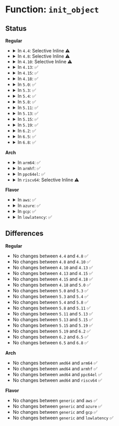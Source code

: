 # Function: <code>init_object</code>

## Status
<b>Regular</b>
<ul>
<li>
<details>
<summary>In <code>4.4</code>: Selective Inline ⚠️</summary>

```c
void init_object(struct kmem_cache *s, void *object, u8 val);
```

**Collision:** Unique Static

**Inline:** Selective

**Transformation:** False

**Instances:**

```
In mm/slub.c (ffffffff811e87e0)
Location: mm/slub.c:676
Inline: True
Direct callers:
  - mm/slub.c:alloc_debug_processing
  - mm/slub.c:new_slab
  - mm/slub.c:free_debug_processing
  - mm/slub.c:kmem_cache_open
```
**Symbols:**

```
ffffffff811e87e0-ffffffff811e884a: init_object (STB_LOCAL)
```
</details>
</li>
<li>
<details>
<summary>In <code>4.8</code>: Selective Inline ⚠️</summary>

```c
void init_object(struct kmem_cache *s, void *object, u8 val);
```

**Collision:** Unique Static

**Inline:** Selective

**Transformation:** False

**Instances:**

```
In mm/slub.c (ffffffff81207510)
Location: mm/slub.c:691
Inline: True
Direct callers:
  - mm/slub.c:kmem_cache_open
  - mm/slub.c:free_debug_processing
  - mm/slub.c:alloc_debug_processing
```
**Symbols:**

```
ffffffff81207510-ffffffff812075a6: init_object (STB_LOCAL)
```
</details>
</li>
<li>
<details>
<summary>In <code>4.10</code>: Selective Inline ⚠️</summary>

```c
void init_object(struct kmem_cache *s, void *object, u8 val);
```

**Collision:** Unique Static

**Inline:** Selective

**Transformation:** False

**Instances:**

```
In mm/slub.c (ffffffff81219620)
Location: mm/slub.c:690
Inline: True
Direct callers:
  - mm/slub.c:kmem_cache_open
  - mm/slub.c:free_debug_processing
  - mm/slub.c:alloc_debug_processing
```
**Symbols:**

```
ffffffff81219620-ffffffff812196b6: init_object (STB_LOCAL)
```
</details>
</li>
<li>
<details>
<summary>In <code>4.13</code>: ✅</summary>

```c
void init_object(struct kmem_cache *s, void *object, u8 val);
```

**Collision:** Unique Static

**Inline:** No

**Transformation:** False

**Instances:**

```
In mm/slub.c (ffffffff81224320)
Location: mm/slub.c:692
Inline: False
Direct callers:
  - mm/slub.c:__kmem_cache_create
  - mm/slub.c:free_debug_processing
  - mm/slub.c:alloc_debug_processing
```
**Symbols:**

```
ffffffff81224320-ffffffff812243af: init_object (STB_LOCAL)
```
</details>
</li>
<li>
<details>
<summary>In <code>4.15</code>: ✅</summary>

```c
void init_object(struct kmem_cache *s, void *object, u8 val);
```

**Collision:** Unique Static

**Inline:** No

**Transformation:** False

**Instances:**

```
In mm/slub.c (ffffffff8123f980)
Location: mm/slub.c:727
Inline: False
Direct callers:
  - mm/slub.c:__kmem_cache_create
  - mm/slub.c:free_debug_processing
  - mm/slub.c:alloc_debug_processing
```
**Symbols:**

```
ffffffff8123f980-ffffffff8123fa06: init_object (STB_LOCAL)
```
</details>
</li>
<li>
<details>
<summary>In <code>4.18</code>: ✅</summary>

```c
void init_object(struct kmem_cache *s, void *object, u8 val);
```

**Collision:** Unique Static

**Inline:** No

**Transformation:** False

**Instances:**

```
In mm/slub.c (ffffffff81263000)
Location: mm/slub.c:713
Inline: False
Direct callers:
  - mm/slub.c:kmem_cache_open
  - mm/slub.c:free_debug_processing
  - mm/slub.c:alloc_debug_processing
```
**Symbols:**

```
ffffffff81263000-ffffffff81263085: init_object (STB_LOCAL)
```
</details>
</li>
<li>
<details>
<summary>In <code>5.0</code>: ✅</summary>

```c
void init_object(struct kmem_cache *s, void *object, u8 val);
```

**Collision:** Unique Static

**Inline:** No

**Transformation:** False

**Instances:**

```
In mm/slub.c (ffffffff81277890)
Location: mm/slub.c:718
Inline: False
Direct callers:
  - mm/slub.c:kmem_cache_open
  - mm/slub.c:free_debug_processing
  - mm/slub.c:alloc_debug_processing
```
**Symbols:**

```
ffffffff81277890-ffffffff81277915: init_object (STB_LOCAL)
```
</details>
</li>
<li>
<details>
<summary>In <code>5.3</code>: ✅</summary>

```c
void init_object(struct kmem_cache *s, void *object, u8 val);
```

**Collision:** Unique Static

**Inline:** No

**Transformation:** False

**Instances:**

```
In mm/slub.c (ffffffff81293090)
Location: mm/slub.c:710
Inline: False
Direct callers:
  - mm/slub.c:kmem_cache_open
  - mm/slub.c:free_debug_processing
  - mm/slub.c:alloc_debug_processing
```
**Symbols:**

```
ffffffff81293090-ffffffff81293115: init_object (STB_LOCAL)
```
</details>
</li>
<li>
<details>
<summary>In <code>5.4</code>: ✅</summary>

```c
void init_object(struct kmem_cache *s, void *object, u8 val);
```

**Collision:** Unique Static

**Inline:** No

**Transformation:** False

**Instances:**

```
In mm/slub.c (ffffffff812a2e10)
Location: mm/slub.c:710
Inline: False
Direct callers:
  - mm/slub.c:kmem_cache_open
  - mm/slub.c:free_debug_processing
  - mm/slub.c:alloc_debug_processing
```
**Symbols:**

```
ffffffff812a2e10-ffffffff812a2e95: init_object (STB_LOCAL)
```
</details>
</li>
<li>
<details>
<summary>In <code>5.8</code>: ✅</summary>

```c
void init_object(struct kmem_cache *s, void *object, u8 val);
```

**Collision:** Unique Static

**Inline:** No

**Transformation:** False

**Instances:**

```
In mm/slub.c (ffffffff812d74f0)
Location: mm/slub.c:756
Inline: False
Direct callers:
  - mm/slub.c:early_kmem_cache_node_alloc
  - mm/slub.c:free_debug_processing
  - mm/slub.c:alloc_debug_processing
```
**Symbols:**

```
ffffffff812d74f0-ffffffff812d7575: init_object (STB_LOCAL)
```
</details>
</li>
<li>
<details>
<summary>In <code>5.11</code>: ✅</summary>

```c
void init_object(struct kmem_cache *s, void *object, u8 val);
```

**Collision:** Unique Static

**Inline:** No

**Transformation:** False

**Instances:**

```
In mm/slub.c (ffffffff812e3050)
Location: mm/slub.c:751
Inline: False
Direct callers:
  - mm/slub.c:early_kmem_cache_node_alloc
  - mm/slub.c:free_debug_processing
  - mm/slub.c:alloc_debug_processing
```
**Symbols:**

```
ffffffff812e3050-ffffffff812e30d5: init_object (STB_LOCAL)
```
</details>
</li>
<li>
<details>
<summary>In <code>5.13</code>: ✅</summary>

```c
void init_object(struct kmem_cache *s, void *object, u8 val);
```

**Collision:** Unique Static

**Inline:** No

**Transformation:** False

**Instances:**

```
In mm/slub.c (ffffffff812ea7e0)
Location: mm/slub.c:763
Inline: False
Direct callers:
  - mm/slub.c:early_kmem_cache_node_alloc
  - mm/slub.c:free_debug_processing
  - mm/slub.c:alloc_debug_processing
```
**Symbols:**

```
ffffffff812ea7e0-ffffffff812ea865: init_object (STB_LOCAL)
```
</details>
</li>
<li>
<details>
<summary>In <code>5.15</code>: ✅</summary>

```c
void init_object(struct kmem_cache *s, void *object, u8 val);
```

**Collision:** Unique Static

**Inline:** No

**Transformation:** False

**Instances:**

```
In mm/slub.c (ffffffff81332720)
Location: mm/slub.c:884
Inline: False
Direct callers:
  - mm/slub.c:early_kmem_cache_node_alloc
  - mm/slub.c:free_debug_processing
  - mm/slub.c:alloc_debug_processing
```
**Symbols:**

```
ffffffff81332720-ffffffff813327a5: init_object (STB_LOCAL)
```
</details>
</li>
<li>
<details>
<summary>In <code>5.19</code>: ✅</summary>

```c
void init_object(struct kmem_cache *s, void *object, u8 val);
```

**Collision:** Unique Static

**Inline:** No

**Transformation:** False

**Instances:**

```
In mm/slub.c (ffffffff813a3c30)
Location: mm/slub.c:931
Inline: False
Direct callers:
  - mm/slub.c:init_kmem_cache_nodes
  - mm/slub.c:setup_object
  - mm/slub.c:free_debug_processing
  - mm/slub.c:alloc_debug_processing
```
**Symbols:**

```
ffffffff813a3c30-ffffffff813a3cc1: init_object (STB_LOCAL)
```
</details>
</li>
<li>
<details>
<summary>In <code>6.2</code>: ✅</summary>

```c
void init_object(struct kmem_cache *s, void *object, u8 val);
```

**Collision:** Unique Static

**Inline:** No

**Transformation:** False

**Instances:**

```
In mm/slub.c (ffffffff81426340)
Location: mm/slub.c:998
Inline: False
Direct callers:
  - mm/slub.c:early_kmem_cache_node_alloc
  - mm/slub.c:free_debug_processing
  - mm/slub.c:setup_object
  - mm/slub.c:alloc_debug_processing
```
**Symbols:**

```
ffffffff81426340-ffffffff8142640b: init_object (STB_LOCAL)
```
</details>
</li>
<li>
<details>
<summary>In <code>6.5</code>: ✅</summary>

```c
void init_object(struct kmem_cache *s, void *object, u8 val);
```

**Collision:** Unique Static

**Inline:** No

**Transformation:** False

**Instances:**

```
In mm/slub.c (ffffffff8145c9f0)
Location: mm/slub.c:1019
Inline: False
Direct callers:
  - mm/slub.c:early_kmem_cache_node_alloc
  - mm/slub.c:free_debug_processing
  - mm/slub.c:setup_object
  - mm/slub.c:alloc_debug_processing
```
**Symbols:**

```
ffffffff8145c9f0-ffffffff8145cab7: init_object (STB_LOCAL)
```
</details>
</li>
<li>
<details>
<summary>In <code>6.8</code>: ✅</summary>

```c
void init_object(struct kmem_cache *s, void *object, u8 val);
```

**Collision:** Unique Static

**Inline:** No

**Transformation:** False

**Instances:**

```
In mm/slub.c (ffffffff81457100)
Location: mm/slub.c:1132
Inline: False
Direct callers:
  - mm/slub.c:early_kmem_cache_node_alloc
  - mm/slub.c:free_debug_processing
  - mm/slub.c:setup_object
  - mm/slub.c:alloc_debug_processing
```
**Symbols:**

```
ffffffff81457100-ffffffff814571c7: init_object (STB_LOCAL)
```
</details>
</li>
</ul>
<b>Arch</b>
<ul>
<li>
<details>
<summary>In <code>arm64</code>: ✅</summary>

```c
void init_object(struct kmem_cache *s, void *object, u8 val);
```

**Collision:** Unique Static

**Inline:** No

**Transformation:** False

**Instances:**

```
In mm/slub.c (ffff8000103430c0)
Location: mm/slub.c:710
Inline: False
Direct callers:
  - mm/slub.c:kmem_cache_open
  - mm/slub.c:free_debug_processing
  - mm/slub.c:alloc_debug_processing
```
**Symbols:**

```
ffff8000103430c0-ffff800010343164: init_object (STB_LOCAL)
```
</details>
</li>
<li>
<details>
<summary>In <code>armhf</code>: ✅</summary>

```c
void init_object(struct kmem_cache *s, void *object, u8 val);
```

**Collision:** Unique Static

**Inline:** No

**Transformation:** False

**Instances:**

```
In mm/slub.c (c05485f8)
Location: mm/slub.c:710
Inline: False
Direct callers:
  - mm/slub.c:kmem_cache_open
  - mm/slub.c:free_debug_processing
  - mm/slub.c:alloc_debug_processing
```
**Symbols:**

```
c05485f8-c05486a0: init_object (STB_LOCAL)
```
</details>
</li>
<li>
<details>
<summary>In <code>ppc64el</code>: ✅</summary>

```c
void init_object(struct kmem_cache *s, void *object, u8 val);
```

**Collision:** Unique Static

**Inline:** No

**Transformation:** False

**Instances:**

```
In mm/slub.c (c0000000004206e0)
Location: mm/slub.c:710
Inline: False
Direct callers:
  - mm/slub.c:kmem_cache_open
  - mm/slub.c:free_debug_processing
  - mm/slub.c:alloc_debug_processing
```
**Symbols:**

```
c0000000004206e0-c0000000004207d8: init_object (STB_LOCAL)
```
</details>
</li>
<li>
<details>
<summary>In <code>riscv64</code>: Selective Inline ⚠️</summary>

```c
void init_object(struct kmem_cache *s, void *object, u8 val);
```

**Collision:** Unique Static

**Inline:** Selective

**Transformation:** False

**Instances:**

```
In mm/slub.c (ffffffe000237740)
Location: mm/slub.c:710
Inline: True
Direct callers:
  - mm/slub.c:kmem_cache_open
  - mm/slub.c:free_debug_processing
  - mm/slub.c:alloc_debug_processing
```
**Symbols:**

```
ffffffe000237740-ffffffe0002377ea: init_object (STB_LOCAL)
```
</details>
</li>
</ul>
<b>Flavor</b>
<ul>
<li>
<details>
<summary>In <code>aws</code>: ✅</summary>

```c
void init_object(struct kmem_cache *s, void *object, u8 val);
```

**Collision:** Unique Static

**Inline:** No

**Transformation:** False

**Instances:**

```
In mm/slub.c (ffffffff8129b3f0)
Location: mm/slub.c:710
Inline: False
Direct callers:
  - mm/slub.c:kmem_cache_open
  - mm/slub.c:free_debug_processing
  - mm/slub.c:alloc_debug_processing
```
**Symbols:**

```
ffffffff8129b3f0-ffffffff8129b475: init_object (STB_LOCAL)
```
</details>
</li>
<li>
<details>
<summary>In <code>azure</code>: ✅</summary>

```c
void init_object(struct kmem_cache *s, void *object, u8 val);
```

**Collision:** Unique Static

**Inline:** No

**Transformation:** False

**Instances:**

```
In mm/slub.c (ffffffff8128cfb0)
Location: mm/slub.c:710
Inline: False
Direct callers:
  - mm/slub.c:kmem_cache_open
  - mm/slub.c:free_debug_processing
  - mm/slub.c:alloc_debug_processing
```
**Symbols:**

```
ffffffff8128cfb0-ffffffff8128d035: init_object (STB_LOCAL)
```
</details>
</li>
<li>
<details>
<summary>In <code>gcp</code>: ✅</summary>

```c
void init_object(struct kmem_cache *s, void *object, u8 val);
```

**Collision:** Unique Static

**Inline:** No

**Transformation:** False

**Instances:**

```
In mm/slub.c (ffffffff81299200)
Location: mm/slub.c:710
Inline: False
Direct callers:
  - mm/slub.c:kmem_cache_open
  - mm/slub.c:free_debug_processing
  - mm/slub.c:alloc_debug_processing
```
**Symbols:**

```
ffffffff81299200-ffffffff81299285: init_object (STB_LOCAL)
```
</details>
</li>
<li>
<details>
<summary>In <code>lowlatency</code>: ✅</summary>

```c
void init_object(struct kmem_cache *s, void *object, u8 val);
```

**Collision:** Unique Static

**Inline:** No

**Transformation:** False

**Instances:**

```
In mm/slub.c (ffffffff812a9020)
Location: mm/slub.c:710
Inline: False
Direct callers:
  - mm/slub.c:kmem_cache_open
  - mm/slub.c:free_debug_processing
  - mm/slub.c:alloc_debug_processing
```
**Symbols:**

```
ffffffff812a9020-ffffffff812a90a5: init_object (STB_LOCAL)
```
</details>
</li>
</ul>

## Differences
<b>Regular</b>
<ul>
<li>
No changes between <code>4.4</code> and <code>4.8</code> ✅
</li>
<li>
No changes between <code>4.8</code> and <code>4.10</code> ✅
</li>
<li>
No changes between <code>4.10</code> and <code>4.13</code> ✅
</li>
<li>
No changes between <code>4.13</code> and <code>4.15</code> ✅
</li>
<li>
No changes between <code>4.15</code> and <code>4.18</code> ✅
</li>
<li>
No changes between <code>4.18</code> and <code>5.0</code> ✅
</li>
<li>
No changes between <code>5.0</code> and <code>5.3</code> ✅
</li>
<li>
No changes between <code>5.3</code> and <code>5.4</code> ✅
</li>
<li>
No changes between <code>5.4</code> and <code>5.8</code> ✅
</li>
<li>
No changes between <code>5.8</code> and <code>5.11</code> ✅
</li>
<li>
No changes between <code>5.11</code> and <code>5.13</code> ✅
</li>
<li>
No changes between <code>5.13</code> and <code>5.15</code> ✅
</li>
<li>
No changes between <code>5.15</code> and <code>5.19</code> ✅
</li>
<li>
No changes between <code>5.19</code> and <code>6.2</code> ✅
</li>
<li>
No changes between <code>6.2</code> and <code>6.5</code> ✅
</li>
<li>
No changes between <code>6.5</code> and <code>6.8</code> ✅
</li>
</ul>
<b>Arch</b>
<ul>
<li>
No changes between <code>amd64</code> and <code>arm64</code> ✅
</li>
<li>
No changes between <code>amd64</code> and <code>armhf</code> ✅
</li>
<li>
No changes between <code>amd64</code> and <code>ppc64el</code> ✅
</li>
<li>
No changes between <code>amd64</code> and <code>riscv64</code> ✅
</li>
</ul>
<b>Flavor</b>
<ul>
<li>
No changes between <code>generic</code> and <code>aws</code> ✅
</li>
<li>
No changes between <code>generic</code> and <code>azure</code> ✅
</li>
<li>
No changes between <code>generic</code> and <code>gcp</code> ✅
</li>
<li>
No changes between <code>generic</code> and <code>lowlatency</code> ✅
</li>
</ul>
